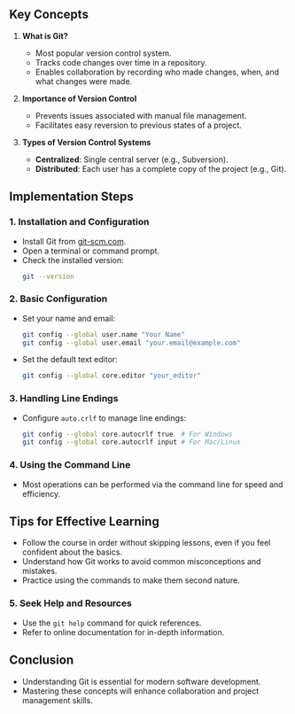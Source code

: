 
## Key Concepts
1. **What is Git?**
   - Most popular version control system.
   - Tracks code changes over time in a repository.
   - Enables collaboration by recording who made changes, when, and what changes were made.

2. **Importance of Version Control**
   - Prevents issues associated with manual file management.
   - Facilitates easy reversion to previous states of a project.

3. **Types of Version Control Systems**
   - **Centralized**: Single central server (e.g., Subversion).
   - **Distributed**: Each user has a complete copy of the project (e.g., Git).

## Implementation Steps
### 1. **Installation and Configuration**
   - Install Git from [git-scm.com](https://git-scm.com/downloads).
   - Open a terminal or command prompt.
   - Check the installed version:
     ```bash
     git --version
     ```

### 2. **Basic Configuration**
   - Set your name and email:
     ```bash
     git config --global user.name "Your Name"
     git config --global user.email "your.email@example.com"
     ```
   - Set the default text editor:
     ```bash
     git config --global core.editor "your_editor"
     ```

### 3. **Handling Line Endings**
   - Configure `auto.crlf` to manage line endings:
     ```bash
     git config --global core.autocrlf true  # For Windows
     git config --global core.autocrlf input # For Mac/Linux
     ```

### 4. **Using the Command Line**
   - Most operations can be performed via the command line for speed and efficiency.

## Tips for Effective Learning
- Follow the course in order without skipping lessons, even if you feel confident about the basics.
- Understand how Git works to avoid common misconceptions and mistakes.
- Practice using the commands to make them second nature.

### 5. **Seek Help and Resources**
   - Use the `git help` command for quick references.
   - Refer to online documentation for in-depth information.

## Conclusion
- Understanding Git is essential for modern software development.
- Mastering these concepts will enhance collaboration and project management skills.
